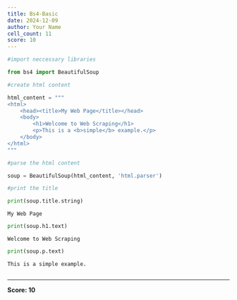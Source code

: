 ```yaml
---
title: Bs4-Basic
date: 2024-12-09
author: Your Name
cell_count: 11
score: 10
---
```


```python
#import neccessary libraries
```


```python
from bs4 import BeautifulSoup
```


```python
#create html content
```


```python
html_content = """
<html>
    <head><title>My Web Page</title></head>
    <body>
        <h1>Welcome to Web Scraping</h1>
        <p>This is a <b>simple</b> example.</p>
    </body>
</html>
"""
```


```python
#parse the html content
```


```python
soup = BeautifulSoup(html_content, 'html.parser')
```


```python
#print the title
```


```python
print(soup.title.string)
```

    My Web Page



```python
print(soup.h1.text)
```

    Welcome to Web Scraping



```python
print(soup.p.text)
```

    This is a simple example.



```python

```


---
**Score: 10**
